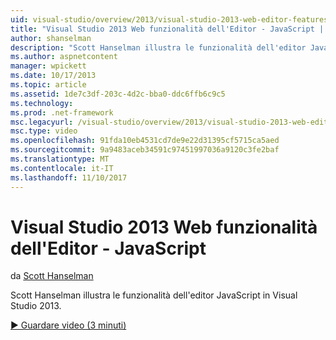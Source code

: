 ```yaml
---
uid: visual-studio/overview/2013/visual-studio-2013-web-editor-features-javascript
title: "Visual Studio 2013 Web funzionalità dell'Editor - JavaScript | Documenti Microsoft"
author: shanselman
description: "Scott Hanselman illustra le funzionalità dell'editor JavaScript in Visual Studio 2013."
ms.author: aspnetcontent
manager: wpickett
ms.date: 10/17/2013
ms.topic: article
ms.assetid: 1de7c3df-203c-4d2c-bba0-ddc6ffb6c9c5
ms.technology: 
ms.prod: .net-framework
msc.legacyurl: /visual-studio/overview/2013/visual-studio-2013-web-editor-features-javascript
msc.type: video
ms.openlocfilehash: 91fda10eb4531cd7de9e22d31395cf5715ca5aed
ms.sourcegitcommit: 9a9483aceb34591c97451997036a9120c3fe2baf
ms.translationtype: MT
ms.contentlocale: it-IT
ms.lasthandoff: 11/10/2017
---
```

<a name="visual-studio-2013-web-editor-features---javascript"></a>Visual Studio 2013 Web funzionalità dell'Editor - JavaScript
====================
da [Scott Hanselman](https://github.com/shanselman)

Scott Hanselman illustra le funzionalità dell'editor JavaScript in Visual Studio 2013.

[&#9654; Guardare video (3 minuti)](https://channel9.msdn.com/Blogs/ASP-NET-Site-Videos/visual-studio-2013-web-editor-features-javascript)
